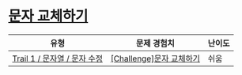 # [문자 교체하기](https://www.codetree.ai/trails/complete/curated-cards/challenge-changing-char)

|유형|문제 경험치|난이도|
|---|---|---|
|[Trail 1 / 문자열 / 문자 수정](https://www.codetree.ai/trail-info/novice-low/)|[[Challenge]문자 교체하기](https://www.codetree.ai/trails/complete/curated-cards/challenge-changing-char/)|쉬움|

